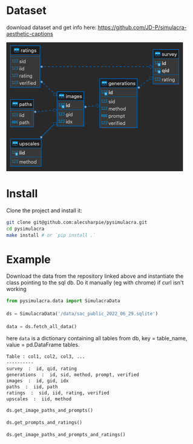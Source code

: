 

# Dataset

download dataset and get info here:
https://github.com/JD-P/simulacra-aesthetic-captions

![Entity Relationship Diagram](https://github.com/alecsharpie/pysimulacra/blob/master/ERD.png?raw=true)

# Install

Clone the project and install it:

```bash
git clone git@github.com:alecsharpie/pysimulacra.git
cd pysimulacra
make install # or `pip install .`
```

# Example

Download the data from the repository linked above and instantiate the class pointing to the sql db. Do it manually (eg with chrome) if curl isn't working


```python
from pysimulacra.data import SimulacraData

ds = SimulacraData('/data/sac_public_2022_06_29.sqlite')

data = ds.fetch_all_data()
```
here `data` is a dictionary containing all tables from db, key = table_name, value = pd.DataFrame tables.

```
Table : col1, col2, col3, ...
----------
survey  :  id, qid, rating
generations  :  id, sid, method, prompt, verified
images  :  id, gid, idx
paths  :  iid, path
ratings  :  sid, iid, rating, verified
upscales  :  iid, method
```

```
ds.get_image_paths_and_prompts()

ds.get_prompts_and_ratings()

ds.get_image_paths_and_prompts_and_ratings()
```

